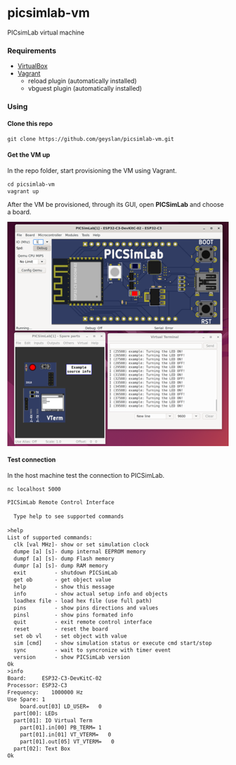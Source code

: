 # picsimlab-vm
PICsimLab virtual machine

### Requirements

- [VirtualBox](https://www.virtualbox.org)
- [Vagrant](https://www.vagrantup.com/)
  - reload plugin (automatically installed)
  - vbguest plugin (automatically installed)

### Using

#### Clone this repo

```
git clone https://github.com/geyslan/picsimlab-vm.git
```

#### Get the VM up

In the repo folder, start provisioning the VM using Vagrant.

```
cd picsimlab-vm
vagrant up
```

After the VM be provisioned, through its GUI, open **PICSimLab** and choose a
board.

![Alt text](picsimlab.png)

#### Test connection

In the host machine test the connection to PICSimLab.

```
nc localhost 5000
```

```
PICSimLab Remote Control Interface

  Type help to see supported commands

>help
List of supported commands:
  clk [val MHz]- show or set simulation clock
  dumpe [a] [s]- dump internal EEPROM memory
  dumpf [a] [s]- dump Flash memory
  dumpr [a] [s]- dump RAM memory
  exit         - shutdown PICSimLab
  get ob       - get object value
  help         - show this message
  info         - show actual setup info and objects
  loadhex file - load hex file (use full path)
  pins         - show pins directions and values
  pinsl        - show pins formated info
  quit         - exit remote control interface
  reset        - reset the board
  set ob vl    - set object with value
  sim [cmd]    - show simulation status or execute cmd start/stop
  sync         - wait to syncronize with timer event
  version      - show PICSimLab version
Ok
>info
Board:     ESP32-C3-DevKitC-02
Processor: ESP32-C3
Frequency:    1000000 Hz
Use Spare: 1
    board.out[03] LD_USER=   0
  part[00]: LEDs
  part[01]: IO Virtual Term
    part[01].in[00] PB_TERM= 1
    part[01].in[01] VT_VTERM=   0
    part[01].out[05] VT_VTERM=   0
  part[02]: Text Box
Ok
```
